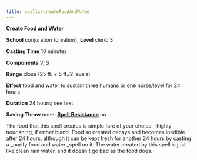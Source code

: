 ```yaml
---
title: spells/createFoodAndWater
---
```

 **Create Food and Water**

**School** conjuration (creation); **Level** cleric 3

**Casting Time** 10 minutes

**Components** V, S

**Range** close (25 ft. + 5 ft./2 levels)

**Effect** food and water to sustain three humans or one horse/level for 24 hours

**Duration** 24 hours; see text

**Saving Throw** none; **[Spell Resistance](../glossary#_spell-resistance)** no

The food that this spell creates is simple fare of your choice—highly nourishing, if rather bland. Food so created decays and becomes inedible after 24 hours, although it can be kept fresh for another 24 hours by casting a _purify food and water _spell on it. The water created by this spell is just like clean rain water, and it doesn't go bad as the food does.

